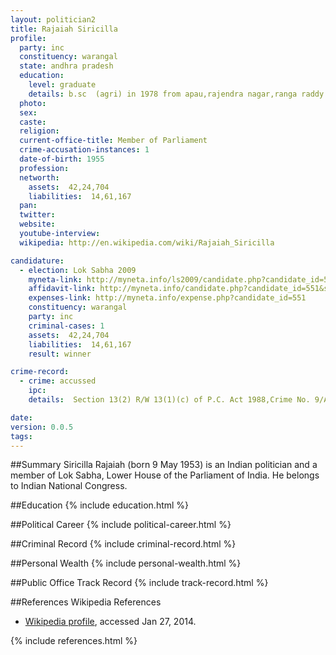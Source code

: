 ```yaml
---
layout: politician2
title: Rajaiah Siricilla
profile: 
  party: inc
  constituency: warangal
  state: andhra pradesh
  education: 
    level: graduate
    details: b.sc  (agri) in 1978 from apau,rajendra nagar,ranga raddy
  photo: 
  sex: 
  caste: 
  religion: 
  current-office-title: Member of Parliament
  crime-accusation-instances: 1
  date-of-birth: 1955
  profession: 
  networth: 
    assets:  42,24,704
    liabilities:  14,61,167
  pan: 
  twitter: 
  website: 
  youtube-interview: 
  wikipedia: http://en.wikipedia.com/wiki/Rajaiah_Siricilla

candidature: 
  - election: Lok Sabha 2009
    myneta-link: http://myneta.info/ls2009/candidate.php?candidate_id=551
    affidavit-link: http://myneta.info/candidate.php?candidate_id=551&scan=original
    expenses-link: http://myneta.info/expense.php?candidate_id=551
    constituency: warangal 
    party: inc
    criminal-cases: 1
    assets:  42,24,704
    liabilities:  14,61,167
    result: winner 

crime-record: 
  - crime: accussed
    ipc: 
    details:  Section 13(2) R/W 13(1)(c) of P.C. Act 1988,Crime No. 9/ACB-WRL/2006,FIR was filed before the Hon'ble Special Sessions Judge for ACB Cases,but cognizance was not taken by the Hon'ble Court since charge sheet was nit filed and all further proceedings were dropped by the government of Andhra Pradesh vide G.O.Ms.No.75,Dated 18/03/2009  

date: 
version: 0.0.5
tags: 
---
```

##Summary
Siricilla Rajaiah (born 9 May 1953) is an Indian politician and a member of Lok Sabha, Lower House of the Parliament of India. He belongs to Indian National Congress.




##Education
{% include education.html %}


##Political Career
{% include political-career.html %}


##Criminal Record
{% include criminal-record.html %}


##Personal Wealth
{% include personal-wealth.html %}


##Public Office Track Record
{% include track-record.html %}


##References
Wikipedia References
- [Wikipedia profile]({{page.profile.wikipedia}}), accessed Jan 27, 2014.



{% include references.html %}